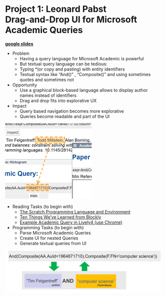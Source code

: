 # Project 1: Leonard Pabst <br> Drag-and-Drop UI for Microsoft Academic Queries

[**google slides**](https://docs.google.com/presentation/d/1VMR78FqUW64xH4XG3bpXGq_s-vvx41TFfIG1GAx2WIk/edit#slide=id.p)

- Problem
  - Having a query language for Microsoft Academic is powerful
  - But textual query language can be tedious:
  - Typing *(or copy and pasting) with entity identifiers
  - Textual syntax like “And()” , “Composite()” and using sometimes quotes and sometimes not 
- Opportunity
  - Use a graphical block-based language allows to display author names instead of identifiers
  - Drag and drop fits into explorative UX
- Impact
  - Query based navigation becomes more explorative
  - Queries become readable and part of the UI

![](topic.png)


- Reading Tasks (to begin with)
  - [The Scratch Programming Language and Environment](https://dl.acm.org/doi/pdf/10.1145/1868358.1868363)
  - [Ten Things We’ve Learned from Blockly](https://developers.google.com/blockly/publications/papers/TenThingsWeveLearnedFromBlockly.pdf)
  - [Example Academic Query in Lively4 (use Chrome)](https://lively-kernel.org/lively4/lively4-core/start.html?load=academic://hist:Composite(AA.AuId=2154319088)?count=1000&attr=F.FN)
- Programming Tasks (to begin with)
  - Parse Microsoft Academic Queries
  - Create UI for nested Queries
  - Generate textual queries from UI

![](approach.png)